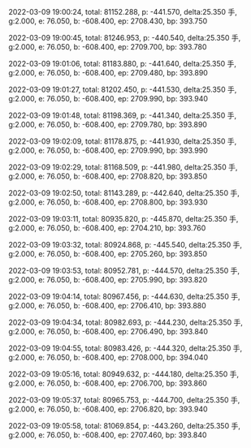 2022-03-09 19:00:24, total: 81152.288, p: -441.570, delta:25.350 手, g:2.000, e: 76.050, b: -608.400, ep: 2708.430, bp: 393.750

2022-03-09 19:00:45, total: 81246.953, p: -440.540, delta:25.350 手, g:2.000, e: 76.050, b: -608.400, ep: 2709.700, bp: 393.780

2022-03-09 19:01:06, total: 81183.880, p: -441.640, delta:25.350 手, g:2.000, e: 76.050, b: -608.400, ep: 2709.480, bp: 393.890

2022-03-09 19:01:27, total: 81202.450, p: -441.530, delta:25.350 手, g:2.000, e: 76.050, b: -608.400, ep: 2709.990, bp: 393.940

2022-03-09 19:01:48, total: 81198.369, p: -441.340, delta:25.350 手, g:2.000, e: 76.050, b: -608.400, ep: 2709.780, bp: 393.890

2022-03-09 19:02:09, total: 81178.875, p: -441.930, delta:25.350 手, g:2.000, e: 76.050, b: -608.400, ep: 2709.990, bp: 393.990

2022-03-09 19:02:29, total: 81168.509, p: -441.980, delta:25.350 手, g:2.000, e: 76.050, b: -608.400, ep: 2708.820, bp: 393.850

2022-03-09 19:02:50, total: 81143.289, p: -442.640, delta:25.350 手, g:2.000, e: 76.050, b: -608.400, ep: 2708.800, bp: 393.930

2022-03-09 19:03:11, total: 80935.820, p: -445.870, delta:25.350 手, g:2.000, e: 76.050, b: -608.400, ep: 2704.210, bp: 393.760

2022-03-09 19:03:32, total: 80924.868, p: -445.540, delta:25.350 手, g:2.000, e: 76.050, b: -608.400, ep: 2705.260, bp: 393.850

2022-03-09 19:03:53, total: 80952.781, p: -444.570, delta:25.350 手, g:2.000, e: 76.050, b: -608.400, ep: 2705.990, bp: 393.820

2022-03-09 19:04:14, total: 80967.456, p: -444.630, delta:25.350 手, g:2.000, e: 76.050, b: -608.400, ep: 2706.410, bp: 393.880

2022-03-09 19:04:34, total: 80982.693, p: -444.230, delta:25.350 手, g:2.000, e: 76.050, b: -608.400, ep: 2706.490, bp: 393.840

2022-03-09 19:04:55, total: 80983.426, p: -444.320, delta:25.350 手, g:2.000, e: 76.050, b: -608.400, ep: 2708.000, bp: 394.040

2022-03-09 19:05:16, total: 80949.632, p: -444.180, delta:25.350 手, g:2.000, e: 76.050, b: -608.400, ep: 2706.700, bp: 393.860

2022-03-09 19:05:37, total: 80965.753, p: -444.700, delta:25.350 手, g:2.000, e: 76.050, b: -608.400, ep: 2706.820, bp: 393.940

2022-03-09 19:05:58, total: 81069.854, p: -443.260, delta:25.350 手, g:2.000, e: 76.050, b: -608.400, ep: 2707.460, bp: 393.840